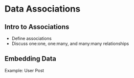 # Data Associations

## Intro to Associations

* Define associations
* Discuss one:one, one:many, and many:many relationships

## Embedding Data
Example:
User
Post